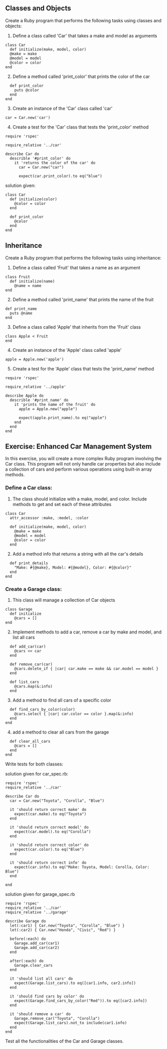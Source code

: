 ## Classes and Objects

Create a Ruby program that performs the following tasks using classes and objects:

1. Define a class called 'Car' that takes a make and model as arguments
```
class Car
  def initialize(make, model, color)
  @make = make
  @model = model
  @color = color
end
```

2. Define a method called 'print_color' that prints the color of the car
```
  def print_color
    puts @color
  end
end
```

3. Create an instance of the 'Car' class called 'car'
```
car = Car.new('car')
```

4. Create a test for the 'Car' class that tests the 'print_color' method
```
require 'rspec'

require_relative '../car'

describe Car do
  describle '#print_color' do
    it 'returns the color of the car' do
      car = Car.new("car")

      expect(car.print_color).to eq("blue")
```

solution given:
```
class Car
  def initialize(color)
    @color = color
  end

  def print_color
    @color
  end
end
```

## Inheritance

Create a Ruby program that performs the following tasks using inheritance:

1. Define a class called 'Fruit' that takes a name as an argument
```
class Fruit
  def initialize(name)
    @name = name
end
```

2. Define a method called 'print_name' that prints the name of the fruit
```
def print_name
  puts @name
end
```

3. Define a class called 'Apple' that inherits from the 'Fruit' class
```
class Apple < Fruit
end
```

4. Create an instance of the 'Apple' class called 'apple'
```
apple = Apple.new('apple')
```

5. Create a test for the 'Apple' class that tests the 'print_name' method
```
require 'rspec'

require_relative '../apple'

describe Apple do
  describle '#print_name' do
    it 'prints the name of the fruit' do
      apple = Apple.new("apple")

      expect(apple.print_name).to eq("apple")
    end
  end
end
```

## Exercise: Enhanced Car Management System

In this exercise, you will create a more complex Ruby program involving the Car class. This program will not only handle car properties but also include a collection of cars and perform various operations using built-in array methods.

### Define a Car class:

1. The class should initialize with a make, model, and color. Include methods to get and set each of these attributes
```
class Car
  attr_accessor :make, :model, :color

  def initialize(make, model, color)
    @make = make
    @model = model
    @color = color
  end
```

2. Add a method info that returns a string with all the car's details
```
  def print_details
    "Make: #{@make}, Model: #{@model}, Color: #{@color}"
  end
end
```

### Create a Garage class:

1. This class will manage a collection of Car objects
```
class Garage
  def initialize
    @cars = []
end
```

2. Implement methods to add a car, remove a car by make and model, and list all cars
```
  def add_car(car)
    @cars << car
  end

  def remove_car(car)
    @cars.delete_if { |car| car.make == make && car.model == model }
  end

  def list_cars
    @cars.map(&:info)
  end
```

3. Add a method to find all cars of a specific color
```
  def find_cars_by_color(color)
    @cars.select { |car| car.color == color }.map(&:info)
  end
end
```

4. add a method to clear all cars from the garage
```
  def clear_all_cars
    @cars = []
  end
end
```


Write tests for both classes:

solution given for car_spec.rb:
```
require 'rspec'
require_relative '../car'

describe Car do
  car = Car.new("Toyota", "Corolla", "Blue")

  it 'should return correct make' do
    expect(car.make).to eq("Toyota")
  end

  it 'should return correct model' do
    expect(car.model).to eq("Corolla")
  end

  it 'should return correct color' do
    expect(car.color).to eq("Blue")
  end

  it 'should return correct info' do
    expect(car.info).to eq("Make: Toyota, Model: Corolla, Color: Blue")
  end

end
```

solution given for garage_spec.rb
```
require 'rspec'
require_relative '../car'
require_relative '../garage'

describe Garage do
  let(:car1) { Car.new("Toyota", "Corolla", "Blue") }
  let(:car2) { Car.new("Honda", "Civic", "Red") }

  before(:each) do
    Garage.add_car(car1)
    Garage.add_car(car2)
  end

  after(:each) do
    Garage.clear_cars
  end

  it 'should list all cars' do
    expect(Garage.list_cars).to eq([car1.info, car2.info])
  end

  it 'should find cars by color' do
    expect(Garage.find_cars_by_color("Red")).to eq([car2.info])
  end

  it 'should remove a car' do
    Garage.remove_car("Toyota", "Corolla")
    expect(Garage.list_cars).not_to include(car1.info)
  end
end

```
Test all the functionalities of the Car and Garage classes.